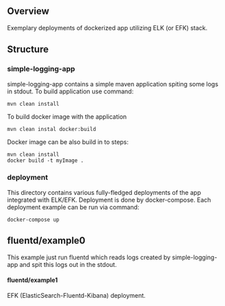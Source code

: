 ## Overview
Exemplary deployments of dockerized app utilizing ELK (or EFK) stack. 

## Structure
### simple-logging-app
simple-logging-app contains a simple maven application spiting some logs in stdout.
To build application use command:
```
mvn clean install
```
To build docker image with the application
```
mvn clean instal docker:build
```
Docker image can be also build in to steps:
```
mvn clean install
docker build -t myImage .
```

### deployment
This directory contains various fully-fledged deployments of the app integrated with ELK/EFK. Deployment is done by docker-compose. Each deployment example can be run via command:
```
docker-compose up
```
## fluentd/example0
This example just run fluentd which reads logs created by simple-logging-app and spit this logs out in the stdout.

#### fluentd/example1
EFK (ElasticSearch-Fluentd-Kibana) deployment.

